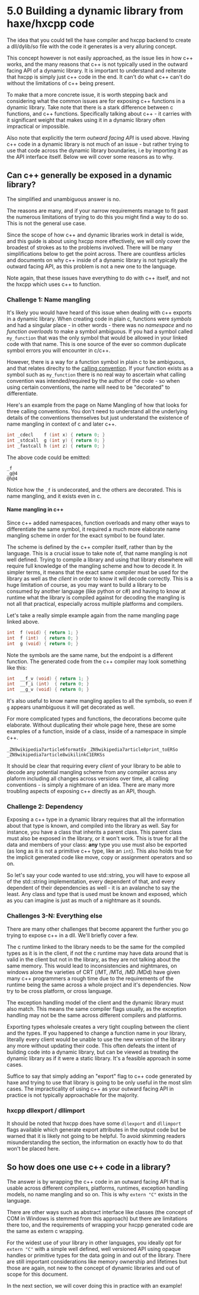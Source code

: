 # 5.0 Building a dynamic library from haxe/hxcpp code

The idea that you could tell the haxe compiler and hxcpp backend to create a dll/dylib/so file with the code it generates is a very alluring concept.

This concept however is not easily approached, as the issue lies in how c++ works, and the many reasons that c++ is not typically used in the outward facing API of a dynamic library. It is important to understand and reiterate that hxcpp is simply just c++ code in the end. It can't do what c++ can't do without the limitations of c++ being present. 

To make that a more concrete issue, it is worth stepping back and considering what the common issues are for exposing c++ functions in a dynamic library. Take note that there is a stark difference between c functions, and c++ functions. Specifically talking about c++ - it carries with it significant weight that makes using it in a dynamic library often impractical or impossible.

Also note that explicitly the term _outward facing API_ is used above. Having c++ code in a dynamic library is not much of an issue - but rather trying to use that code across the dynamic library boundaries, i.e by importing it as the API interface itself. Below we will cover some reasons as to why.

## Can c++ generally be exposed in a dynamic library?

The simplified and unambiguous answer is no.   

The reasons are many, and if your narrow requirements manage to fit past the numerous limitations of trying to do this you might find a way to do so. This is not the general use case.

Since the scope of how c++ and dynamic libraries work in detail is wide, and this guide is about using hxcpp more effectively, we will only cover the broadest of strokes as to the problems involved. There will be many simplifications below to get the point across. There are countless articles and documents on why c++ inside of a dynamic library is not typically the outward facing API, as this problem is not a new one to the language.

Note again, that these issues have everything to do with c++ itself, and not the hxcpp which uses c++ to function.

### Challenge 1: Name mangling

It's likely you would have heard of this issue when dealing with c++ exports in a dynamic library. When creating code in plain c, functions were _symbols_ and had a singular place - in other words - there was no _namespace_ and no _function overloads_ to make a symbol ambiguous. If you had a symbol called `my_function` that was the only symbol that would be allowed in your linked code with that name. This is one source of the ever so common duplicate symbol errors you will encounter in c/c++.

However, there is a way for a function symbol in plain c to be ambiguous, and that relates direclty to the [calling convention](https://en.wikipedia.org/wiki/X86_calling_conventions). If your function exists as a symbol such as `my_function` there is no real way to ascertain what calling convention was intended/required by the author of the code - so when using certain conventions, the name will need to be "decorated" to differentiate.

Here's an example from the page on Name Mangling of how that looks for three calling conventions. You don't need to understand all the underlying details of the conventions themselves but just understand the existence of name mangling in context of c and later c++.

```c++
int _cdecl    f (int x) { return 0; }
int _stdcall  g (int y) { return 0; }
int _fastcall h (int z) { return 0; }
```

The above code could be emitted:

```
_f
_g@4
@h@4
```

Notice how the `_f` is undecorated, and the others are decorated. This is name mangling, and it exists even in c.

#### Name mangling in c++

Since c++ added namespaces, function overloads and many other ways to differentiate the same symbol, it required a much more elaborate name mangling scheme in order for the exact symbol to be found later.

The scheme is defined by the c++ compiler itself, rather than by the language. This is a crucial issue to take note of, that name mangling is not well defined. Trying to compile a library and using that library elsewhere will require full knowledge of the mangling scheme and how to decode it. In simpler terms, it means that the exact same compiler must be used for the library as well as the _client_ in order to know it will decode correctly. This is a huge limitation of course, as you may want to build a library to be consumed by another language (like python or c#) and having to know at runtime what the library is compiled against for decoding the mangling is not all that practical, especially across multiple platforms and compilers. 

Let's take a really simple example again from the name mangling page linked above.

```c++
int  f (void) { return 1; }
int  f (int)  { return 0; }
int  g (void) { return 0; }
```

Note the symbols are the same name, but the endpoint is a different function.
The generated code from the c++ compiler may look something like this:

```c++
int  __f_v (void) { return 1; }
int  __f_i (int)  { return 0; }
int  __g_v (void) { return 0; }
```

It's also useful to know name mangling applies to all the symbols, so even if `g` appears unambiguous it will get decorated as well.

For more complicated types and functions, the decorations become quite elaborate. Without duplicating their whole page here, these are some examples of a function, inside of a class, inside of a namespace in simple c++.

`_ZN9wikipedia7article6formatEv`
`_ZN9wikipedia7article8print_toERSo`
`_ZN9wikipedia7article8wikilinkC1ERKSs`

It should be clear that requiring every _client_ of your library to be able to decode any potential mangling scheme from any compiler across any plaform including all changes across versions over time, all calling conventions - is simply a nightmare of an idea. There are many more troubling aspects of exposing c++ directly as an API, though. 

### Challenge 2: Dependency

Exposing a c++ type in a dynamic library requires that all the information about that type is known, and compiled into the library as well. Say for instance, you have a class that inherits a parent class. This parent class must also be exposed in the library, or it won't work. This is true for all the data and members of your class: **any** type you use must also be exported (as long as it is not a primitive c++ type, like an `int`). This also holds true for the implicit generated code like move, copy or assignment operators and so on.

So let's say your code wanted to use std::string, you will have to expose all of the std::string implementation, every dependent of that, and every dependent of their dependencies as well - it is an avalanche to say the least. Any class and type that is used must be known and exposed, which as you can imagine is just as much of a nightmare as it sounds.

### Challenges 3-N: Everything else 

There are many other challenges that become apparent the further you go trying to expose c++ in a dll. We'll briefly cover a few. 

The c runtime linked to the library needs to be the same for the compiled types as it is in the client, if not the c runtime may have data around that is valid in the client but not in the library, as they are not talking about the same memory. This would lead to inconsistencies and nightmares, on windows alone the varieties of CRT (/MT, /MTd, /MD /MDd) have given many c++ programmers a rough time due to the requirements of the runtime being the same across a whole project and it's dependencies. Now try to be cross platform, or cross language.

The exception handling model of the client and the dynamic library must also match. This means the same compiler flags usually, as the exception handling may not be the same across different compilers and platforms.

Exporting types wholesale creates a very tight coupling between the client and the types. If you happened to change a function name in your library, literally every client would be unable to use the new version of the library any more without updating their code. This often defeats the intent of building code into a dynamic library, but can be viewed as treating the dynamic library as if it were a static library. It's a feasible approach in some cases.

Suffice to say that simply adding an "export" flag to c++ code generated by haxe and trying to use that library is going to be only useful in the most slim cases. The impracticality of using c++ as your outward facing API in practice is not typically approachable for the majority. 

### hxcpp dllexport / dllimport
It should be noted that hxcpp does have some `dllexport` and `dllimport` flags available which generate export attributes in the output code but be warned that it is likely not going to be helpful. To avoid skimming readers misunderstanding the section, the information on exactly how to do that won't be placed here.


## So how does one use c++ code in a library?

The answer is by wrapping the c++ code in an outward facing API that is usable across different compilers, platforms, runtimes, exception handling models, no name mangling and so on. This is why `extern "C"` exists in the language.

There are other ways such as abstract interface like classes (the concept of COM in Windows is stemmed from this approach) but there are limitations there too, and the requirements of wrapping your hxcpp generated code are the same as extern c wrapping. 

For the widest use of your library in other languages, you ideally opt for `extern "C"` with a simple well defined, well versioned API using opaque handles or primitive types for the data going in and out of the library. There are still important considerations like memory ownership and lifetimes but those are again, not new to the concept of dynamic libraries and out of scope for this document.

In the next section, we will cover doing this in practice with an example!

